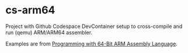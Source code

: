 # cs-arm64

Project with Github Codespace DevContainer setup to cross-compile and run (qemu) ARM/ARM64 assembler.

Examples are from [Programming with 64-Bit ARM Assembly Language](https://github.com/Apress/programming-with-64-bit-ARM-assembly-language).
